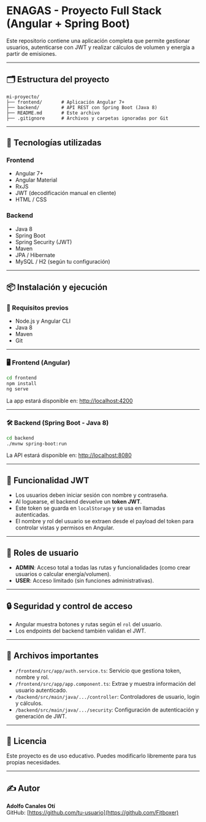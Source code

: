 # ENAGAS - Proyecto Full Stack (Angular + Spring Boot)

Este repositorio contiene una aplicación completa que permite gestionar usuarios, autenticarse con JWT y realizar cálculos de volumen y energía a partir de emisiones.

---

## 🗂️ Estructura del proyecto

```
mi-proyecto/
├── frontend/       # Aplicación Angular 7+
├── backend/        # API REST con Spring Boot (Java 8)
├── README.md       # Este archivo
├── .gitignore      # Archivos y carpetas ignoradas por Git
```

---

## 🚀 Tecnologías utilizadas

### Frontend
- Angular 7+
- Angular Material
- RxJS
- JWT (decodificación manual en cliente)
- HTML / CSS

### Backend
- Java 8
- Spring Boot
- Spring Security (JWT)
- Maven
- JPA / Hibernate
- MySQL / H2 (según tu configuración)

---

## 📦 Instalación y ejecución

### 🔧 Requisitos previos

- Node.js y Angular CLI
- Java 8
- Maven
- Git

---

### 🖥️ Frontend (Angular)

```bash
cd frontend
npm install
ng serve
```

La app estará disponible en: [http://localhost:4200](http://localhost:4200)

---

### 🛠️ Backend (Spring Boot - Java 8)

```bash
cd backend
./mvnw spring-boot:run
```

La API estará disponible en: [http://localhost:8080](http://localhost:8080)

---

## 🔐 Funcionalidad JWT

- Los usuarios deben iniciar sesión con nombre y contraseña.
- Al loguearse, el backend devuelve un **token JWT**.
- Este token se guarda en `localStorage` y se usa en llamadas autenticadas.
- El nombre y rol del usuario se extraen desde el payload del token para controlar vistas y permisos en Angular.

---

## 👤 Roles de usuario

- **ADMIN**: Acceso total a todas las rutas y funcionalidades (como crear usuarios o calcular energía/volumen).
- **USER**: Acceso limitado (sin funciones administrativas).

---

## 🔒 Seguridad y control de acceso

- Angular muestra botones y rutas según el `rol` del usuario.
- Los endpoints del backend también validan el JWT.

---

## 📁 Archivos importantes

- `/frontend/src/app/auth.service.ts`: Servicio que gestiona token, nombre y rol.
- `/frontend/src/app/app.component.ts`: Extrae y muestra información del usuario autenticado.
- `/backend/src/main/java/.../controller`: Controladores de usuario, login y cálculos.
- `/backend/src/main/java/.../security`: Configuración de autenticación y generación de JWT.

---

## 📜 Licencia

Este proyecto es de uso educativo. Puedes modificarlo libremente para tus propias necesidades.

---

## ✍️ Autor

**Adolfo Canales Otí**  
GitHub: [https://github.com/tu-usuario](https://github.com/Fitboxer)
